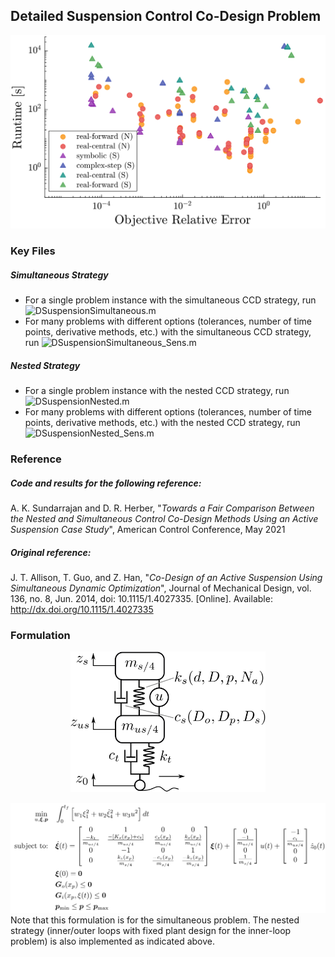 ## Detailed Suspension Control Co-Design Problem

<p align="center">
  <img src="detailed-suspension-acc/assets/acc2021-image-2.svg">
</p>

### Key Files

##### Simultaneous Strategy

- For a single problem instance with the simultaneous CCD strategy, run ![DSuspensionSimultaneous.m](detailed-suspension-acc/simultaneous/DSuspensionSimultaneous.m)
- For many problems with different options (tolerances, number of time points, derivative methods, etc.) with the simultaneous CCD strategy, run ![DSuspensionSimultaneous_Sens.m](detailed-suspension-acc/simultaneous/DSuspensionSimultaneous_Sens.m)

##### Nested Strategy

- For a single problem instance with the nested CCD strategy, run ![DSuspensionNested.m](nested/DSuspensionNested.m)
- For many problems with different options (tolerances, number of time points, derivative methods, etc.) with the nested CCD strategy, run ![DSuspensionNested_Sens.m](nested/DSuspensionNested_Sens.m)

### Reference

##### Code and results for the following reference:

A. K. Sundarrajan and D. R. Herber, "*Towards a Fair Comparison Between the Nested and Simultaneous Control Co-Design Methods Using an Active Suspension Case Study*", American Control Conference, May 2021

##### Original reference:

J. T. Allison, T. Guo, and Z. Han, "*Co-Design of an Active Suspension Using Simultaneous Dynamic Optimization*", Journal of Mechanical Design, vol. 136, no. 8, Jun. 2014, doi: 10.1115/1.4027335. [Online]. Available: http://dx.doi.org/10.1115/1.4027335 

### Formulation
<p align="center">
  <img height="225" src="detailed-suspension-acc/assets/acc2021-image-1.svg">
</p>

![formulation](detailed-suspension-acc/assets/formulation.svg)
Note that this formulation is for the simultaneous problem. The nested strategy (inner/outer loops with fixed plant design for the inner-loop problem) is also implemented as indicated above.

<!-- ### Solution -->